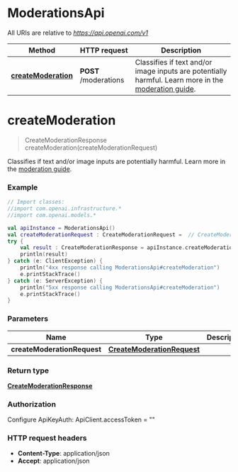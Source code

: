 # ModerationsApi

All URIs are relative to *https://api.openai.com/v1*

| Method | HTTP request | Description |
| ------------- | ------------- | ------------- |
| [**createModeration**](ModerationsApi.md#createModeration) | **POST** /moderations | Classifies if text and/or image inputs are potentially harmful. Learn more in the [moderation guide](/docs/guides/moderation).  |


<a id="createModeration"></a>
# **createModeration**
> CreateModerationResponse createModeration(createModerationRequest)

Classifies if text and/or image inputs are potentially harmful. Learn more in the [moderation guide](/docs/guides/moderation). 

### Example
```kotlin
// Import classes:
//import com.openai.infrastructure.*
//import com.openai.models.*

val apiInstance = ModerationsApi()
val createModerationRequest : CreateModerationRequest =  // CreateModerationRequest | 
try {
    val result : CreateModerationResponse = apiInstance.createModeration(createModerationRequest)
    println(result)
} catch (e: ClientException) {
    println("4xx response calling ModerationsApi#createModeration")
    e.printStackTrace()
} catch (e: ServerException) {
    println("5xx response calling ModerationsApi#createModeration")
    e.printStackTrace()
}
```

### Parameters
| Name | Type | Description  | Notes |
| ------------- | ------------- | ------------- | ------------- |
| **createModerationRequest** | [**CreateModerationRequest**](CreateModerationRequest.md)|  | |

### Return type

[**CreateModerationResponse**](CreateModerationResponse.md)

### Authorization


Configure ApiKeyAuth:
    ApiClient.accessToken = ""

### HTTP request headers

 - **Content-Type**: application/json
 - **Accept**: application/json

